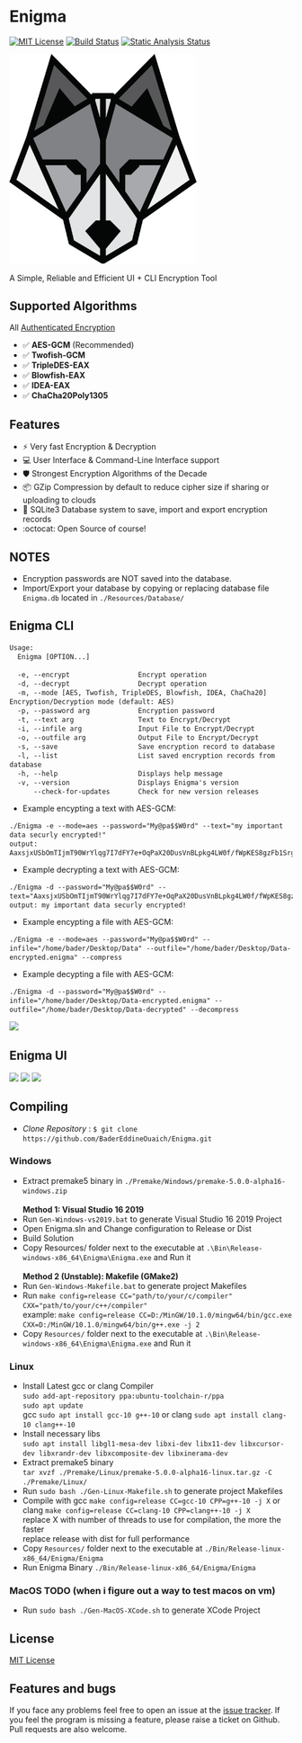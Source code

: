 # Enigma
<!--WORKFLOW-->
[![MIT License](https://img.shields.io/badge/license-MIT-yellow)](https://github.com/BaderEddineOuaich/Enigma/blob/master/LICENSE.md)
[![Build Status](https://github.com/BaderEddineOuaich/Enigma/workflows/build/badge.svg)](https://github.com/BaderEddineOuaich/Enigma/actions?workflow=build) 
[![Static Analysis Status](https://github.com/BaderEddineOuaich/Enigma/workflows/static-analysis/badge.svg)](https://github.com/BaderEddineOuaich/Enigma/actions?workflow=static-analysis)


<!--LOGO-->
<!-- ![Enigma](Resources/Branding/EnigmaLogoWolf_860x869.png) -->
<!-- <img src="Resources/Branding/EnigmaLogoWolf_860x869.png" width="330"/> -->
<img src="Resources/Branding/Logo.png" width="333" />

<!--DESCRIOTION-->
A Simple, Reliable and Efficient UI + CLI Encryption Tool<br>
<!--
Built to solve 3 problems i had:
- huge personal files take too much space in storage clouds <strong>(Solved by Compression)</strong>
- if someone accessed my storage's account, you know. <strong>(Solved by Encryption)</strong>
- just can't trust other programs to do the above two for me plus Enigma and is a cool name to waste (in memory of Alan Turing)
-->



## Supported Algorithms
All [Authenticated Encryption](https://www.cryptopp.com/wiki/Authenticated_Encryption)
- :white_check_mark: <strong>AES-GCM</strong> (Recommended)
- :white_check_mark: <strong>Twofish-GCM</strong>
- :white_check_mark: <strong>TripleDES-EAX</strong>
- :white_check_mark: <strong>Blowfish-EAX</strong>
- :white_check_mark: <strong>IDEA-EAX</strong>
- :white_check_mark: <strong>ChaCha20Poly1305</strong>
<!-- - [ ] algo || [x] algo -->


## Features
- :zap: Very fast Encryption & Decryption
- :computer: User Interface & Command-Line Interface support
- :shield: Strongest Encryption Algorithms of the Decade
- :package:	GZip Compression by default to reduce cipher size if sharing or uploading to clouds
- :briefcase: SQLite3 Database system to save, import and export encryption records
- :octocat: Open Source of course!
<!--- :detective: Auto-detect algorithm used for encryption (no need to keep remembering which algorithm you used, just remember your password, and store cipher base64-text or encrypted file somewhere preferably clouds)-->


## NOTES
- Encryption passwords are NOT saved into the database.
- Import/Export your database by copying or replacing database file `Enigma.db` located in `./Resources/Database/`


## Enigma CLI
```text
Usage:
  Enigma [OPTION...]

  -e, --encrypt                 Encrypt operation
  -d, --decrypt                 Decrypt operation
  -m, --mode [AES, Twofish, TripleDES, Blowfish, IDEA, ChaCha20] Encryption/Decryption mode (default: AES)
  -p, --password arg            Encryption password
  -t, --text arg                Text to Encrypt/Decrypt
  -i, --infile arg              Input File to Encrypt/Decrypt
  -o, --outfile arg             Output File to Encrypt/Decrypt
  -s, --save                    Save encryption record to database
  -l, --list                    List saved encryption records from database
  -h, --help                    Displays help message
  -v, --version                 Displays Enigma's version
      --check-for-updates       Check for new version releases
```
- Example encypting a text with AES-GCM:<br>
```text
./Enigma -e --mode=aes --password="My@pa$$W0rd" --text="my important data securly encrypted!"
output: AaxsjxUSbOmTIjmT90WrYlqg7I7dFY7e+OqPaX20DusVnBLpkg4LW0f/fWpKES8gzFb1SrglpVt0goGfijzVHx+ULjuT
```
- Example decrypting a text with AES-GCM:<br>
```text
./Enigma -d --password="My@pa$$W0rd" --text="AaxsjxUSbOmTIjmT90WrYlqg7I7dFY7e+OqPaX20DusVnBLpkg4LW0f/fWpKES8gzFb1SrglpVt0goGfijzVHx+ULjuT"
output: my important data securly encrypted!
```
<!--<image src="Resources/ScreenShots/CLI-EncryptDecryptText-Demo.png"/><br>-->

- Example encypting a file with AES-GCM:<br>
```text
./Enigma -e --mode=aes --password="My@pa$$W0rd" --infile="/home/bader/Desktop/Data" --outfile="/home/bader/Desktop/Data-encrypted.enigma" --compress
```
- Example decypting a file with AES-GCM:<br>
```text
./Enigma -d --password="My@pa$$W0rd" --infile="/home/bader/Desktop/Data-encrypted.enigma" --outfile="/home/bader/Desktop/Data-decrypted" --decompress
```
<!-- <image src="Resources/ScreenShots/CLI-EncryptDecryptFile-Demo.png"/><br> -->
<image src="Resources/ScreenShots/4.png"/><br>



## Enigma UI
<image src="Resources/ScreenShots/1.png"/>
<image src="Resources/ScreenShots/2.png"/>
<image src="Resources/ScreenShots/3.png"/>

<!--
<image width="300" src="Resources/ScreenShots/UI-MainMenuScene.png"/>  <image width="300" src="Resources/ScreenShots/UI-EncryptText-Demo.png"/>  <image width="300" src="Resources/ScreenShots/UI-DecryptText-Demo.png"/>  <image width="300" src="Resources/ScreenShots/UI-EncryptFile-Demo.png"/>  <image width="300" src="Resources/ScreenShots/UI-DecryptFile-Demo.png"/>
-->

<!--
Latest Test on `Windows 10 Version 20H2`
<image src="Resources/Dev Process/Windows-Latest.png"/>
<br>
Latest Test on `Linux Mint Cinnamon 19.3 Tricia`
<image src="Resources/Dev Process/Linux-Latest.png"/>
-->


## Compiling
- <i>Clone Repository</i> : `$ git clone https://github.com/BaderEddineOuaich/Enigma.git`<br>

### Windows
 - Extract premake5 binary in `./Premake/Windows/premake-5.0.0-alpha16-windows.zip`<br><br>
<strong>Method 1: Visual Studio 16 2019</strong>
 - Run `Gen-Windows-vs2019.bat` to generate Visual Studio 16 2019 Project<br> 
 - Open Enigma.sln and Change configuration to Release or Dist
 - Build Solution<br>
 - Copy Resources/ folder next to the executable at `.\Bin\Release-windows-x86_64\Enigma\Enigma.exe` and Run it<br><br>
<strong>Method 2 (Unstable): Makefile (GMake2)</strong>
 - Run `Gen-Windows-Makefile.bat` to generate project Makefiles<br>
 - Run `make config=release CC="path/to/your/c/compiler" CXX="path/to/your/c++/compiler"`<br>
   example: `make config=release CC=D:/MinGW/10.1.0/mingw64/bin/gcc.exe  CXX=D:/MinGW/10.1.0/mingw64/bin/g++.exe -j 2`<br>
 - Copy `Resources/` folder next to the executable at `.\Bin\Release-windows-x86_64\Enigma\Enigma.exe` and Run it

### Linux
 - Install Latest gcc or clang Compiler<br>
  `sudo add-apt-repository ppa:ubuntu-toolchain-r/ppa`<br>
	`sudo apt update`<br>
	gcc `sudo apt install gcc-10 g++-10` or clang `sudo apt install clang-10 clang++-10`<br>
 - Install necessary libs<br>
  `sudo apt install libgl1-mesa-dev libxi-dev libx11-dev libxcursor-dev libxrandr-dev libxcomposite-dev libxinerama-dev`
 - Extract premake5 binary <br>
  `tar xvzf ./Premake/Linux/premake-5.0.0-alpha16-linux.tar.gz -C ./Premake/Linux/`
 - Run `sudo bash ./Gen-Linux-Makefile.sh` to generate project Makefiles
 - Compile with gcc `make config=release CC=gcc-10 CPP=g++-10 -j X` or clang `make config=release CC=clang-10 CPP=clang++-10 -j X` <br> 
   replace X with number of threads to use for compilation, the more the faster<br>
   replace release with dist for full performance
 - Copy `Resources/` folder next to the executable at `./Bin/Release-linux-x86_64/Enigma/Enigma`
 - Run Enigma Binary `./Bin/Release-linux-x86_64/Enigma/Enigma`

### MacOS TODO (when i figure out a way to test macos on vm)
- Run `sudo bash ./Gen-MacOS-XCode.sh` to generate XCode Project<br>


## License
[MIT License](LICENSE.md)


## Features and bugs

If you face any problems feel free to open an issue at the [issue tracker][tracker]. If you feel the program is missing a feature, please raise a ticket on Github. Pull requests are also welcome.

[tracker]: https://github.com/BaderEddineOuaich/Enigma/issues
